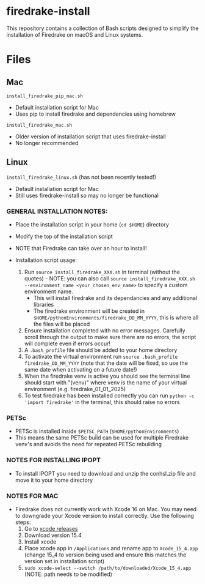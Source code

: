 # firedrake-install
This repository contains a collection of Bash scripts designed to simplify the installation of Firedrake on macOS and Linux systems.

# Files
## Mac
`install_firedrake_pip_mac.sh`
- Default installation script for Mac
- Uses pip to install firedrake and dependencies using homebrew

`install_firedrake_mac.sh`
- Older version of installation script that uses firedrake-install
- No longer recommended

## Linux
`install_firedrake_linux.sh` (has not been recently tested!)
- Default installation script for Mac
- Still uses firedrake-install so may no longer be functional

### GENERAL INSTALLATION NOTES:
- Place the installation script in your home (`cd $HOME`) directory
- Modify the top of the installation script
- NOTE that Firedrake can take over an hour to install!
  
- Installation script usage:
	1. Run `source install_firedrake_XXX.sh` in terminal (without the quotes) - NOTE: you can also call `source install_firedrake_XXX.sh --environment_name <your_chosen_env_name>` to specify a custom environment name.
		- This will install firedrake and its dependancies and any additional libraries
		- The firedrake environment will be created in `$HOME/pythonEnvironments/firedrake_DD_MM_YYYY`, this is where all the files will be placed
	2. Ensure installation completed with no error messages. Carefully scroll through the output to make sure there are no errors, the script will complete even if errors occur!
	3. A `.bash_profile` file should be added to your home directory
	4. To activate the virtual environment run `source .bash_profile firedrake_DD_MM_YYYY` (note that the date will be fixed, so use the same date when activating on a future date!)
	5. When the firedrake venv is active you should see the terminal line should start with "(venv)" where venv is the name of your virtual environment (e.g. firedrake_01_01_2025)
	6. To test firedrake has been installed correctly you can run `python -c 'import firedrake'` in the terminal, this should raise no errors

 ### PETSc
  - PETSc is installed inside `$PETSC_PATH` (`$HOME/pythonEnvironments`)
  - This means the same PETSc build can be used for multiple Firedrake venv's and avoids the need for repeated PETSc rebuilding

### NOTES FOR INSTALLING IPOPT
- To install IPOPT you need to download and unzip the conhsl.zip file and move it to your home directory

### NOTES FOR MAC
- Firedrake does not currently work with Xcode 16 on Mac. You may need to downgrade your Xcode version to install correctly. Use the following steps:
	1. Go to [xcode releases](https://xcodereleases.com/)
    2. Download version 15.4
    3. Install xcode
    4. Place xcode app in `/Applications` and rename app to `Xcode_15_4.app` (change 15_4 to version being used and ensure this matches the version set in installation script)
    5. `sudo xcode-select --switch /path/to/downloaded/Xcode_15_4.app` (NOTE: path needs to be modified)
